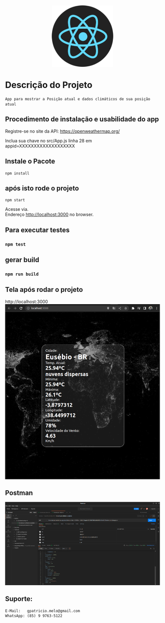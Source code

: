<p align="center">
  <a href="https://reactjs.org/" target="blank"><img src="./src/assets/logo-react.png" width="200" alt="ReactJs" /></a>
</p>


# Descrição do Projeto
` App para mostrar a Posição atual e dados climáticos de sua posição atual `

## Procedimento de instalação e usabilidade do app
Registre-se no site da API:
https://openweathermap.org/

Inclua sua chave no src/App.js
linha 28 em appid=XXXXXXXXXXXXXXXXXXX

## Instale o Pacote 
```
npm install
```

## após isto rode o projeto
```
npm start
```

Acesse via.\
Endereço [http://localhost:3000](http://localhost:3000) no browser.

## Para executar testes
### `npm test`

## gerar build
### `npm run build`

## Tela após rodar o projeto
http://localhost:3000
<img src="./src/assets/tela.png" alt="Tela do Projeto" /> 

## Postman
<img src="./src/assets/postman.png" alt="Postman" /> 

## Suporte:
``` 
E-Mail:   gpatricio.melo@gmail.com 
WhatsApp: (85) 9 9763-5122
```
